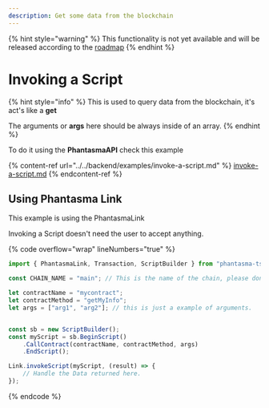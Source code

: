 ```yaml
---
description: Get some data from the blockchain
---
```


{% hint style="warning" %}
This functionality is not yet available and will be released according to the [roadmap](https://phantasma.info/blockchain#roadmap)
{% endhint %}

# Invoking a Script

{% hint style="info" %}
This is used to query data from the blockchain, it's act's like a **get**

The arguments or **args** here should be always inside of an array.
{% endhint %}

To do it using the **PhantasmaAPI** check this example

{% content-ref url="../../backend/examples/invoke-a-script.md" %}
[invoke-a-script.md](../../backend/examples/invoke-a-script.md)
{% endcontent-ref %}

## Using Phantasma Link

This example is using the PhantasmaLink

Invoking a Script doesn't need the user to accept anything.

{% code overflow="wrap" lineNumbers="true" %}
```typescript
import { PhantasmaLink, Transaction, ScriptBuilder } from "phantasma-ts";

const CHAIN_NAME = "main"; // This is the name of the chain, please don't change it.

let contractName = "mycontract";
let contractMethod = "getMyInfo";
let args = ["arg1", "arg2"]; // this is just a example of arguments.


const sb = new ScriptBuilder();
const myScript = sb.BeginScript()
    .CallContract(contractName, contractMethod, args)
    .EndScript();

Link.invokeScript(myScript, (result) => {
    // Handle the Data returned here.
});

```
{% endcode %}
